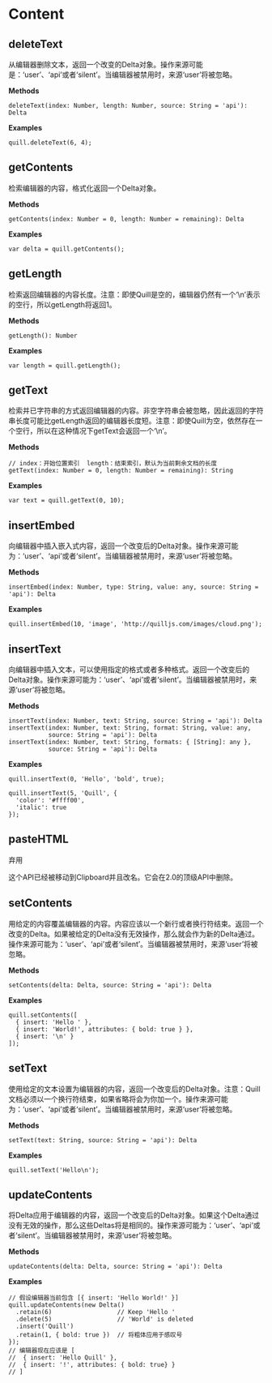 # Content

## deleteText

从编辑器删除文本，返回一个改变的Delta对象。操作来源可能是：‘user’、‘api’或者‘silent’。当编辑器被禁用时，来源‘user’将被忽略。

**Methods**

```
deleteText(index: Number, length: Number, source: String = 'api'): Delta
```

**Examples**

```
quill.deleteText(6, 4);
```

## getContents

检索编辑器的内容，格式化返回一个Delta对象。

**Methods**

```
getContents(index: Number = 0, length: Number = remaining): Delta
```

**Examples**

```
var delta = quill.getContents();
```

## getLength

检索返回编辑器的内容长度。注意：即使Quill是空的，编辑器仍然有一个‘\n’表示的空行，所以getLength将返回1。

**Methods**

```
getLength(): Number
```

**Examples**

```
var length = quill.getLength();
```

## getText

检索并已字符串的方式返回编辑器的内容。非空字符串会被忽略，因此返回的字符串长度可能比getLength返回的编辑器长度短。注意：即使Quill为空，依然存在一个空行，所以在这种情况下getText会返回一个‘\n’。

**Methods**

```
// index：开始位置索引  length：结束索引，默认为当前剩余文档的长度
getText(index: Number = 0, length: Number = remaining): String
```

**Examples**

```
var text = quill.getText(0, 10);
```

## insertEmbed

向编辑器中插入嵌入式内容，返回一个改变后的Delta对象。操作来源可能为：‘user’、‘api’或者‘silent’。当编辑器被禁用时，来源‘user’将被忽略。

**Methods**

```
insertEmbed(index: Number, type: String, value: any, source: String = 'api'): Delta
```

**Examples**

```
quill.insertEmbed(10, 'image', 'http://quilljs.com/images/cloud.png');
```

## insertText

向编辑器中插入文本，可以使用指定的格式或者多种格式。返回一个改变后的Delta对象。操作来源可能为：‘user’、‘api’或者‘silent’。当编辑器被禁用时，来源‘user’将被忽略。

**Methods**

```
insertText(index: Number, text: String, source: String = 'api'): Delta
insertText(index: Number, text: String, format: String, value: any,
           source: String = 'api'): Delta
insertText(index: Number, text: String, formats: { [String]: any },
           source: String = 'api'): Delta
```

**Examples**

```
quill.insertText(0, 'Hello', 'bold', true);

quill.insertText(5, 'Quill', {
  'color': '#ffff00',
  'italic': true
});
```

## pasteHTML

弃用

这个API已经被移动到Clipboard并且改名。它会在2.0的顶级API中删除。

## setContents

用给定的内容覆盖编辑器的内容。内容应该以一个新行或者换行符结束。返回一个改变的Delta。如果被给定的Delta没有无效操作，那么就会作为新的Delta通过。操作来源可能为：‘user’、‘api’或者‘silent’。当编辑器被禁用时，来源‘user’将被忽略。

**Methods**

```
setContents(delta: Delta, source: String = 'api'): Delta
```

**Examples**

```
quill.setContents([
  { insert: 'Hello ' },
  { insert: 'World!', attributes: { bold: true } },
  { insert: '\n' }
]);
```

## setText

使用给定的文本设置为编辑器的内容，返回一个改变后的Delta对象。注意：Quill文档必须以一个换行符结束，如果省略将会为你加一个。操作来源可能为：‘user’、‘api’或者‘silent’。当编辑器被禁用时，来源‘user’将被忽略。

**Methods**

```
setText(text: String, source: String = 'api'): Delta
```

**Examples**

```
quill.setText('Hello\n');
```

## updateContents

将Delta应用于编辑器的内容，返回一个改变后的Delta对象。如果这个Delta通过没有无效的操作，那么这些Deltas将是相同的。操作来源可能为：‘user’、‘api’或者‘silent’。当编辑器被禁用时，来源‘user’将被忽略。

**Methods**

```
updateContents(delta: Delta, source: String = 'api'): Delta
```

**Examples**

```
// 假设编辑器当前包含 [{ insert: 'Hello World!' }]
quill.updateContents(new Delta()
  .retain(6)                  // Keep 'Hello '
  .delete(5)                  // 'World' is deleted
  .insert('Quill')
  .retain(1, { bold: true })  // 将粗体应用于感叹号
});
// 编辑器现在应该是 [
//  { insert: 'Hello Quill' },
//  { insert: '!', attributes: { bold: true} }
// ]
```
